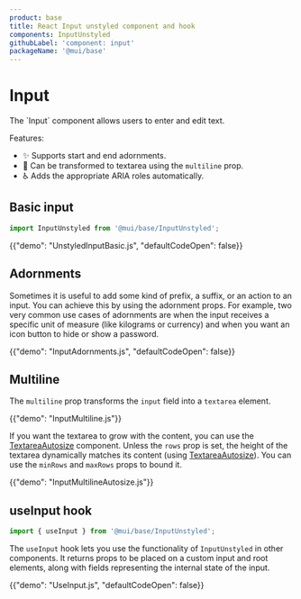 ```yaml
---
product: base
title: React Input unstyled component and hook
components: InputUnstyled
githubLabel: 'component: input'
packageName: '@mui/base'
---
```


# Input

<p class="description">The `Input` component allows users to enter and edit text.</p>

Features:

- ✨ Supports start and end adornments.
- 🚀 Can be transformed to textarea using the `multiline` prop.
- ♿️ Adds the appropriate ARIA roles automatically.

## Basic input

```js
import InputUnstyled from '@mui/base/InputUnstyled';
```

{{"demo": "UnstyledInputBasic.js", "defaultCodeOpen": false}}

## Adornments

Sometimes it is useful to add some kind of prefix, a suffix, or an action to an input.
You can achieve this by using the adornment props.
For example, two very common use cases of adornments are when the input receives a specific unit of measure (like kilograms or currency) and when you want an icon button to hide or show a password.

{{"demo": "InputAdornments.js", "defaultCodeOpen": false}}

## Multiline

The `multiline` prop transforms the `input` field into a `textarea` element.

{{"demo": "InputMultiline.js"}}

If you want the textarea to grow with the content, you can use the [TextareaAutosize](/components/textarea-autosize/) component.
Unless the `rows` prop is set, the height of the textarea dynamically matches its content (using [TextareaAutosize](/components/textarea-autosize/)).
You can use the `minRows` and `maxRows` props to bound it.

{{"demo": "InputMultilineAutosize.js"}}

## useInput hook

```js
import { useInput } from '@mui/base/InputUnstyled';
```

The `useInput` hook lets you use the functionality of `InputUnstyled` in other components.
It returns props to be placed on a custom input and root elements, along with fields representing the internal state of the input.

{{"demo": "UseInput.js", "defaultCodeOpen": false}}
